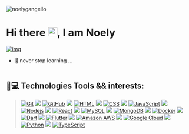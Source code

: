 <p align="left"><img src="https://komarev.com/ghpvc/?username=noelygangello" alt="noelygangello" /></p>

<h1 align = "justify"> Hi there <img src="https://media.giphy.com/media/hvRJCLFzcasrR4ia7z/giphy.gif" width="25px">, I am Noely</h1>

[![img](https://rawcdn.githack.com/NoelyGangello/NoelyGangello/08cb021b61e2b3730fb676c577bf27ae6947231a/assets/pix/Noely-G_fs-tn-18.svg)](https://github.com/dh-fs-tn-18-g7)

<!--
[![img](https://rawcdn.githack.com/dh-fs-tn-18-g7/.github/97babdb5dca2a7cdfdb765c692887654a74a4803/profile/dh-fstn-19-g7.svg)](https://github.com/dh-fs-tn-18-g7)
-->
<!--
**NoelyGangello/NoelyGangello** is a ✨ _special_ ✨ repository because its `README.md` (this file) appears on your GitHub profile.
-->


- 🌱 never stop learning ... 
<br> </br>
## 🚀💻 Technologies Tools && interests: 

> [![Git](https://img.shields.io/badge/-Git-black?style=flat-square&logo=git)](https://git-scm.com)
![](https://img.shields.io/badge/--313339)
[![GitHub](https://img.shields.io/badge/-GitHub-black?style=flat-square&logo=github)](https://github.com/)
![](https://img.shields.io/badge/--313339)
[![HTML](https://img.shields.io/badge/-HTML5-black?style=flat-square&logo=html5&logoColor=white)](https://developer.mozilla.org/pt-BR/docs/Web/HTML)
![](https://img.shields.io/badge/--313339)
[![CSS](https://img.shields.io/badge/-CSS3-black?style=flat-square&logo=css3)](https://developer.mozilla.org/pt-BR/docs/Web/CSS)
![](https://img.shields.io/badge/--313339)
[![JavaScript](https://img.shields.io/badge/-JavaScript-black?style=flat-square&logo=javascript)](https://developer.mozilla.org/pt-BR/docs/Web/JavaScript)
![](https://img.shields.io/badge/--313339)
[![Nodejs](https://img.shields.io/badge/-Nodejs-black?style=flat-square&logo=Node.js)](https://nodejs.dev/en/)
![](https://img.shields.io/badge/--313339)
[![React](https://img.shields.io/badge/-React-black?style=flat-square&logo=react)](https://pt-br.reactjs.org)
![](https://img.shields.io/badge/--313339)
[![MySQL](https://img.shields.io/badge/-MySQL-black?style=flat-square&logo=mysql)](https://www.mysql.com)
![](https://img.shields.io/badge/--313339)
[![MongoDB](https://img.shields.io/badge/-MongoDB-black?style=flat-square&logo=mongodb)](https://www.mongodb.com/)
![](https://img.shields.io/badge/--313339)
[![Docker](https://img.shields.io/badge/-Docker-black?style=flat-square&logo=docker)](https://www.docker.com)
![](https://img.shields.io/badge/--313339)
[![Dart](https://img.shields.io/badge/-Dart-blue)](https://dart.dev)
![](https://img.shields.io/badge/--313339)
[![Flutter](https://img.shields.io/badge/-Flutter-orange)](https://flutter.dev/)
![](https://img.shields.io/badge/--313339)
[![Amazon AWS](https://img.shields.io/badge/Amazon%20AWS-232F3E?style=flat-square&logo=amazon-aws)](https://aws.amazon.com/pt/free/)
![](https://img.shields.io/badge/--313339)
[![Google Cloud](https://img.shields.io/badge/Google%20Cloud-black?style=flat-square&logo=google-cloud)](https://cloud.google.com)
![](https://img.shields.io/badge/--313339)
[![Python](https://img.shields.io/badge/-Python-black?style=flat-square&logo=Python)](https://www.youtube.com/watch?v=S9uPNppGsGo&list=PLHz_AreHm4dlKP6QQCekuIPky1CiwmdI6)
![](https://img.shields.io/badge/--313339)
[![TypeScript](https://img.shields.io/badge/-TypeScript-black)](https://www.typescriptlang.org)

